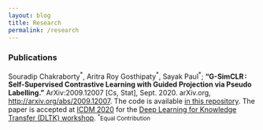 ```yaml
---
layout: blog
title: Research
permalink: /research
---
```


<!-- Write the Post page here -->
<div class="main">
<div class="post-wrap archive">
    <h3>Publications</h3>
    <article class="archive-item">
       Souradip Chakraborty<sup>*</sup>, Aritra Roy Gosthipaty<sup>*</sup>, Sayak Paul<sup>*</sup>; <strong>“G-SimCLR : Self-Supervised Contrastive Learning with Guided Projection via Pseudo Labelling.”</strong> ArXiv:2009.12007 [Cs, Stat], Sept. 2020. arXiv.org, <a href="http://arxiv.org/abs/2009.12007">http://arxiv.org/abs/2009.12007</a>. The code is available <a href="https://github.com/ariG23498/G-SimCLR">in this repository</a>. The paper is accepted at <a href="icdm2020.bigke.org">ICDM 2020</a> for the <a href="https://fuzhenzhuang.github.io/DLKT2020/index.html">Deep Learning for Knowledge Transfer (DLTK) workshop</a>.
       <small><sup>*</sup>Equal Contribution</small>
    </article>
</div>
</div>
